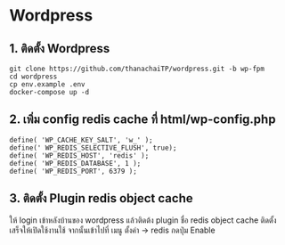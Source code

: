 # Wordpress

## 1. ติดตั้ง Wordpress
```
git clone https://github.com/thanachaiTP/wordpress.git -b wp-fpm
cd wordpress
cp env.example .env
docker-compose up -d
```

## 2. เพิ่ม config redis cache ที่ html/wp-config.php
```
define( 'WP_CACHE_KEY_SALT', 'w_' );
define(' WP_REDIS_SELECTIVE_FLUSH', true);
define( 'WP_REDIS_HOST', 'redis' );
define( 'WP_REDIS_DATABASE', 1 );
define( 'WP_REDIS_PORT', 6379 );
```

## 3. ติดตั้ง Plugin redis object cache
ให้ login เข้าหลังบ้านของ wordpress แล้วติดต้ง plugin ชื่อ redis object cache ติดตั้งเสร็จให้เปิดใช้งานใช้ จากนั้นเข้าไปที่ เมนู ตั้งค่า -> redis กดปุ่ม Enable
